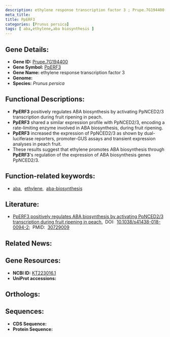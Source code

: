 ```yaml
---
description: ethylene response transcription factor 3 ; Prupe.7G194400 ; Prunus persica
meta_title:
title: PpERF3
categories: [Prunus persica]
tags: [ aba,ethylene,aba biosynthesis ]
---
```


## Gene Details:
- **Gene ID:** [Prupe.7G194400]()
- **Gene Symbol:** <u>PpERF3</u>
- **Gene Name:** ethylene response transcription factor 3
- **Genome:** []()
- **Species:** *Prunus persica*

## Functional Descriptions:
   - **PpERF3** positively regulates ABA biosynthesis by activating PpNCED2/3 transcription during fruit ripening in peach.
   - **PpERF3** shared a similar expression profile with PpNCED2/3, encoding a rate-limiting enzyme involved in ABA biosynthesis, during fruit ripening.
   - **PpERF3** increased the expression of PpNCED2/3 as shown by dual-luciferase reporters, promoter-GUS assays and transient expression analyses in peach fruit.
   - These results suggest that ethylene promotes ABA biosynthesis through **PpERF3**'s regulation of the expression of ABA biosynthesis genes PpNCED2/3.

## Function-related keywords:
   - [aba](/tags/aba/),&nbsp;&nbsp;[ethylene](/tags/ethylene/),&nbsp;&nbsp;[aba-biosynthesis](/tags/aba-biosynthesis/)

## Literature:
   - [PpERF3 positively regulates ABA biosynthesis by activating PpNCED2/3 transcription during fruit ripening in peach.](https://doi.org/10.1038/s41438-018-0094-2)&nbsp;&nbsp;DOI:&nbsp;&nbsp;[10.1038/s41438-018-0094-2](https://doi.org/10.1038/s41438-018-0094-2);&nbsp;&nbsp;PMID:&nbsp;&nbsp;[30729009](https://pubmed.ncbi.nlm.nih.gov/30729009/)

## Related News:

## Gene Resources:
- **NCBI ID:**  [KT223016.1](https://www.ncbi.nlm.nih.gov/gene/?term=KT223016.1)
- **UniProt accessions:**  [](https://www.uniprot.org/uniprotkb//entry)

## Orthologs:

## Sequences:
- **CDS Sequence:**
- **Protein Sequence:**
